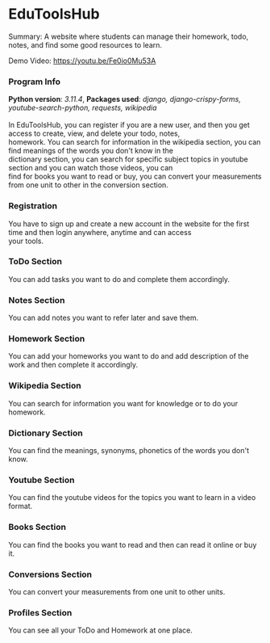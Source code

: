 # EduToolsHub
Summary: A website where students can manage their homework, todo, notes, and find some good resources to learn.

Demo Video: https://youtu.be/Fe0io0Mu53A <br />

### Program Info
**Python version**: *3.11.4*,  **Packages used**: *django, django-crispy-forms, youtube-search-python, requests, wikipedia*<br /><br />
In EduToolsHub, you can register if you are a new user, and then you get access to create, view, and delete your todo, notes, <br />
homework. You can search for information in the wikipedia section, you can find meanings of the words you don't know in the <br />
dictionary section, you can search for specific subject topics in youtube section and you can watch those videos, you can <br />
find for books you want to read or buy, you can convert your measurements from one unit to other in the conversion section. <br />

### Registration
You have to sign up and create a new account in the website for the first time and then login anywhere, anytime and can access <br />
your tools. <br />

### ToDo Section
You can add tasks you want to do and complete them accordingly. <br />

### Notes Section
You can add notes you want to refer later and save them. <br />

### Homework Section
You can add your homeworks you want to do and add description of the work and then complete it accordingly. <br />

### Wikipedia Section
You can search for information you want for knowledge or to do your homework. <br />

### Dictionary Section
You can find the meanings, synonyms, phonetics of the words you don't know. <br />

### Youtube Section
You can find the youtube videos for the topics you want to learn in a video format. <br />

### Books Section
You can find the books you want to read and then can read it online or buy it. <br />

### Conversions Section
You can convert your measurements from one unit to other units. <br />

### Profiles Section
You can see all your ToDo and Homework at one place. <br />
